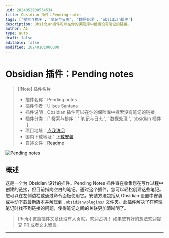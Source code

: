 ```yaml
---
uid: 2024052908534534
title: Obsidian 插件：Pending notes
tags: ['搜索与排序', '笔记与日志', '数据处理', 'obsidian插件']
description: Obsidian插件可以在你的保险库中搜索没有笔记的链接。
author: AI
type: auto
draft: false
editable: false
modified: 20240101000000
---
```


# Obsidian 插件：Pending notes

> [!Note] 插件名片
> - 插件名称：Pending notes
> - 插件作者：Ulises Santana
> - 插件说明：Obsidian 插件可以在你的保险库中搜索没有笔记的链接。
> - 插件分类：[' 搜索与排序 ', ' 笔记与日志 ', ' 数据处理 ', 'obsidian 插件 ']
> - 项目地址：[点我访问](https://github.com/ulisesantana/obsidian-pending-notes)
> - 国内下载地址：[下载安装](https://pkmer.cn/products/plugin/pluginMarket/?obsidian-pending-notes)
> - 自述文件：[Readme](https://ghproxy.net/https://raw.githubusercontent.com/ulisesantana/obsidian-pending-notes/master/README.md)

![Pending notes](https://cdn.pkmer.cn/covers/obsidian-pending-notes_new.gif!pkmer)

## 概述

这是一个为 Obsidian 设计的插件。Pending Notes 插件旨在收集您在写作过程中创建的链接，但目前指向空白的笔记。通过这个插件，您可以轻松创建这些笔记。您可以在左侧边栏或通过命令面板使用它。安装方法包括从 Obsidian 设置中安装或手动下载最新版本并解压到 `.obsidian/plugins/` 文件夹。此插件解决了在整理笔记时找不到链接的问题，使得笔记之间的关联更加清晰明了。

> [!help]
> 这篇插件文章还没有人贡献，欢迎占坑！
> 如果您有好的想法欢迎提交 PR 或者文末留言。

---



